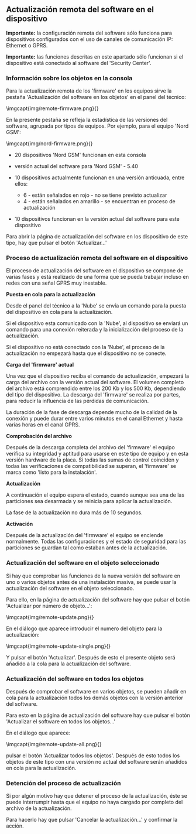 ## Actualización remota del software en el dispositivo 

**Importante:** la configuración remota del software sólo funciona para dispositivos configurados con el uso de canales de comunicación IP: Ethernet o GPRS.

**Importante:** las funciones descritas en este apartado sólo funcionan si el dispositivo está conectado al software del 'Security Center'.

### Información sobre los objetos en la consola

Para la actualización remota de los 'firmware' en los equipos sirve la pestaña 'Actualización del software en los objetos' en el panel del técnico:

\imgcapt{img/remote-firmware.png}{}

En la presente pestaña se refleja la estadística de las versiones del software, agrupada por tipos de equipos. Por ejemplo, para el equipo 'Nord GSM':

\imgcapt{img/nord-firmware.png}{}

* 20 dispositivos 'Nord GSM' funcionan en esta consola
* versión actual del software para 'Nord GSM' - 5.40
* 10 dispositivos actualmente funcionan en una versión anticuada, entre ellos:
	* 6 - están señalados en rojo - no se tiene previsto actualizar
	* 4 - están señalados en amarillo - se encuentran en proceso de actualización

* 10 dispositivos funcionan en la versión actual del software para este dispositivo

Para abrir la página de actualización del software en los dispositivo de este tipo, hay que pulsar el botón 'Actualizar...'

### Proceso de actualización remota del software en el dispositivo

El proceso de actualización del software en el dispositivo se compone de varias fases y está realizado de una forma que se pueda trabajar incluso en redes con una señal GPRS muy inestable.

**Puesta en cola para la actualización**

Desde el panel del técnico a la 'Nube' se envía un comando para la puesta del dispositivo en cola para la actualización.

Si el dispositivo esta comunicado con la 'Nube', al dispositivo se enviará un comando para una conexión reiterada y la inicialización del proceso de la actualización.

Si el dispositivo no está conectado con la 'Nube', el proceso de la actualización no empezará hasta que el dispositivo no se conecte.

**Carga del 'firmware' actual**

Una vez que el dispositivo reciba el comando de actualización, empezará la carga del archivo con la versión actual del software. El volumen completo del archivo está comprendido entre los 200 Kb y los 500 Kb, dependiendo del tipo del dispositivo. La descarga del 'firmware' se realiza por partes, para reducir la influencia de las pérdidas de comunicación. 

La duración de la fase de descarga depende mucho de la calidad de la conexión y puede durar entre varios minutos en el canal Ethernet y hasta varias horas en el canal GPRS.

**Comprobación del archivo**

Después de la descarga completa del archivo del 'firmware' el equipo verifica su integridad y aptitud para usarse en este tipo de equipo y en esta versión hardware de la placa. Si todas las sumas de control coinciden y todas las verificaciones de compatibilidad se superan, el 'firmware' se marca como 'listo para la instalación'.

**Actualización**

A continuación el equipo espera el estado, cuando aunque sea una de las particiones sea desarmada y se reinicia para aplicar la actualización.

La fase de la actualización no dura más de 10 segundos.

**Activación**

Después de la actualización del 'firmware' el equipo se enciende normalmente. Todas las configuraciones y el estado de seguridad para las particiones se guardan tal como estaban antes de la actualización.

### Actualización del software en el objeto seleccionado

Si hay que comprobar las funciones de la nueva versión del software en uno o varios objetos antes de una instalación masiva, se puede usar la actualización del software en el objeto seleccionado.

Para ello, en la página de actualización del software hay que pulsar el botón 'Actualizar por número de objeto...':

\imgcapt{img/remote-update.png}{}

En el diálogo que aparece introducir el numero del objeto para la actualización:

\imgcapt{img/remote-update-single.png}{}

Y pulsar el botón 'Actualizar'. Después de esto el presente objeto será añadido a la cola para la actualización del software.

### Actualización del software en todos los objetos

Después de comprobar el software en varios objetos, se pueden añadir en cola para la actualización todos los demás objetos con la versión anterior del software.

Para esto en la página de actualización del software hay que pulsar el botón 'Actualizar el software en todos los objetos...'

En el diálogo que aparece:

\imgcapt{img/remote-update-all.png}{}

pulsar el botón 'Actualizar todos los objetos'. Después de esto todos los objetos de este tipo con una versión no actual del software serán añadidos en cola para la actualización.

### Detención del proceso de actualización

Si por algún motivo hay que detener el proceso de la actualización, éste se puede interrumpir hasta que el equipo no haya cargado por completo del archivo de la actualización.

Para hacerlo hay que pulsar 'Cancelar la actualización...' y confirmar la acción.

